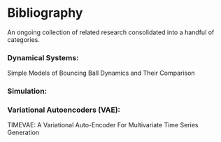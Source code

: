 # Bibliography

An ongoing collection of related research consolidated into a handful of categories.

### Dynamical Systems:

Simple Models of Bouncing Ball Dynamics and Their Comparison

### Simulation:

### Variational Autoencoders (VAE):

TIMEVAE: A Variational Auto-Encoder For Multivariate Time Series Generation